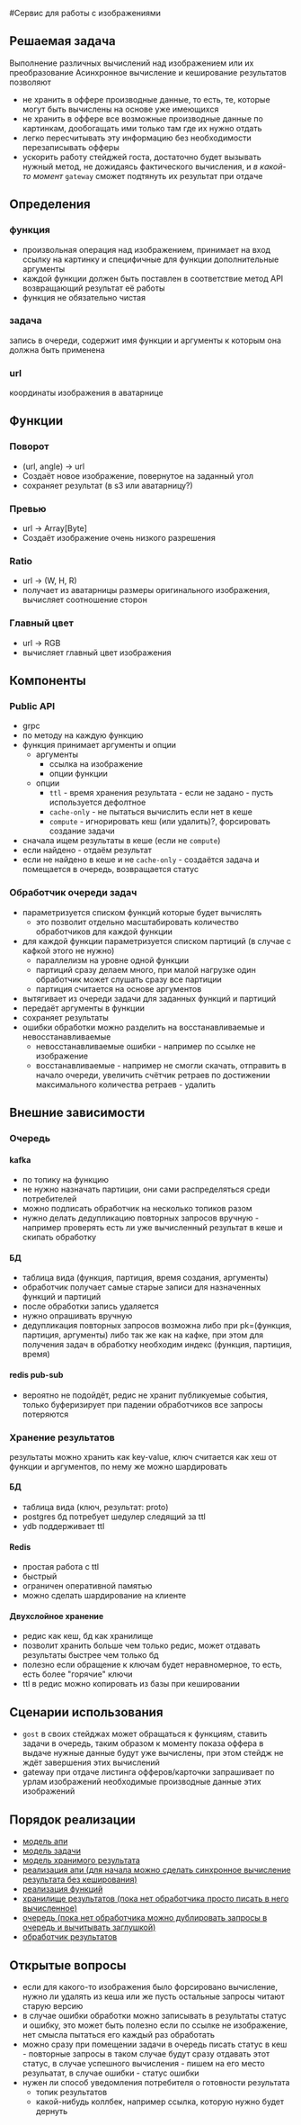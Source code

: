#Сервис для работы с изображениями

## Решаемая задача
Выполнение различных вычислений над изображением или их преобразование
Асинхронное вычисление и кеширование результатов позволяют
 - не хранить в оффере производные данные, то есть, те, которые могут быть вычислены на основе уже имеющихся
 - не хранить в оффере все возможные производные данные по картинкам, дообогащать ими только там где их нужно отдать
 - легко пересчитывать эту информацию без необходимости перезаписывать офферы
 - ускорить работу стейджей госта, достаточно будет вызывать нужный метод, не дожидаясь фактического вычисления, и _в какой-то момент_
   `gateway` сможет подтянуть их результат при отдаче

## Определения

### функция 
   - произвольная операция над изображением, принимает на вход ссылку на картинку и специфичные для функции
     дополнительные аргументы
   - каждой функции должен быть поставлен в соответствие метод API возвращающий результат её работы
   - функция не обязательно чистая
        
### задача
запись в очереди, содержит имя функции и аргументы к которым она должна быть применена

### url
координаты изображения в аватарнице
 
## Функции
### Поворот 
 - (url, angle) -> url
 - Создаёт новое изображение, повернутое на заданный угол
 - сохраняет результат (в s3 или аватарницу?)
### Превью 
 - url -> Array[Byte]
 - Создаёт изображение очень низкого разрешения
### Ratio 
 - url -> (W, H, R)
 - получает из аватарницы размеры оригинального изображения, вычисляет соотношение сторон
### Главный цвет
 - url -> RGB 
 - вычисляет главный цвет изображения

## Компоненты

### Public API
  - grpc
  - по методу на каждую функцию 
  - функция принимает аргументы и опции
    - аргументы
      - ссылка на изображение
      - опции функции
    - опции 
      - `ttl` - время хранения результата - если не задано - пусть используется дефолтное
      - `cache-only` - не пытаться вычислить если нет в кеше
      - `compute` - игнорировать кеш (или удалить)?, форсировать создание задачи
  - сначала ищем результаты в кеше (если не `compute`)
  - если найдено - отдаём результат
  - если не найдено в кеше и не `cache-only` - создаётся задача и помещается в очередь, возвращается статус
      
### Обработчик очереди задач
  - параметризуется списком функций которые будет вычислять
    - это позволит отдельно масштабировать количество обработчиков для каждой функции
  - для каждой функции параметризуется списком партиций (в случае с кафкой этого не нужно)
    - параллелизм на уровне одной функции
    - партиций сразу делаем много, при малой нагрузке один обработчик может слушать сразу все партиции
    - партиция считается на основе аргументов 
  - вытягивает из очереди задачи для заданных функций и партиций
  - передаёт аргументы в функции
  - сохраняет результаты
  - ошибки обработки можно разделить на восстанавливаемые и невосстанавливаемые
    - невосстанавливаемые ошибки - например по ссылке не изображение
    - восстанавливаемые - например не смогли скачать, отправить в начало очереди, увеличить счётчик ретраев
      по достижении максимального количества ретраев - удалить
  
## Внешние зависимости

### Очередь
#### kafka
 - по топику на функцию
 - не нужно назначать партиции, они сами распределяться среди потребителей
 - можно подписать обработчик на несколько топиков разом
 - нужно делать дедупликацию повторных запросов вручную - например проверять есть ли уже вычисленный результат в кеше и скипать обработку
#### БД
 - таблица вида (функция, партиция, время создания, аргументы)
 - обработчик получает самые старые записи для назначенных функций и партиций
 - после обработки запись удаляется
 - нужно опрашивать вручную
 - дедупликация повторных запросов возможна либо при pk=(функция, партиция, аргументы) либо так же как на кафке, 
   при этом для получения задач в обработку необходим индекс (функция, партиция, время)
#### redis pub-sub
 - вероятно не подойдёт, редис не хранит публикуемые события, только буферизирует
   при падении обработчиков все запросы потеряются
### Хранение результатов
результаты можно хранить как key-value, ключ считается как хеш от функции и аргументов, по нему же можно шардировать
#### БД
  - таблица вида (ключ, результат: proto)
  - postgres бд потребует шедулер следящий за ttl
  - ydb поддерживает ttl
#### Redis
  - простая работа с ttl
  - быстрый
  - ограничен оперативной памятью
  - можно сделать шардирование на клиенте
#### Двухслойное хранение
  - редис как кеш, бд как хранилище
  - позволит хранить больше чем только редис, может отдавать результаты быстрее чем только бд
  - полезно если обращение к ключам будет неравномерное, то есть, есть более "горячие" ключи
  - ttl в редис можно копировать из базы при кешировании
  
## Сценарии использования
 - `gost` в своих стейджах может обращаться к функциям, ставить задачи в очередь, таким образом к моменту показа оффера
   в выдаче нужные данные будут уже вычислены, при этом стейдж не ждёт завершения этих вычислений
 - gateway при отдаче листинга офферов/карточки запрашивает по урлам изображений необходимые производные данные
   этих изображений
  
## Порядок реализации
  - [модель апи](https://st.yandex-team.ru/CLASSBACK-506)
  - [модель задачи](https://st.yandex-team.ru/CLASSBACK-507)
  - [модель хранимого результата](https://st.yandex-team.ru/CLASSBACK-508)
  - [реализация апи (для начала можно сделать синхронное вычисление результата без кеширования)](https://st.yandex-team.ru/CLASSBACK-509)
  - [реализация функций](https://st.yandex-team.ru/CLASSBACK-510)
  - [хранилище результатов (пока нет обработчика просто писать в него вычисленное)](https://st.yandex-team.ru/CLASSBACK-511)
  - [очередь (пока нет обработчика можно дублировать запросы в очередь и вычитывать заглушкой)](https://st.yandex-team.ru/CLASSBACK-512)
  - [обработчик результатов](https://st.yandex-team.ru/CLASSBACK-513)
  
## Открытые вопросы
  - если для какого-то изображения было форсировано вычисление, нужно ли удалять из кеша
    или же пусть остальные запросы читают старую версию
  - в случае ошибки обработки можно записывать в результаты статус и ошибку, это может быть полезно если по ссылке
    не изображение, нет смысла пытаться его каждый раз обработать
  - можно сразу при помещении задачи в очередь писать статус в кеш - повторные запросы в таком случае будут сразу
    отдавать этот статус, в случае успешного вычисления - пишем на его место резульатат, в случае ошибки - статус ошибки
  - нужен ли способ уведомления потребителя о готовности результата
    - топик результатов
    - какой-нибудь коллбек, например ссылка, которую нужно будет дернуть
